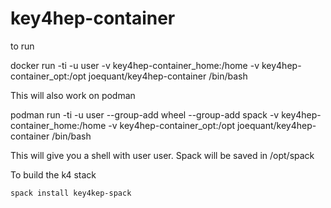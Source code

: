 # key4hep-container

to run

  docker run -ti -u user -v key4hep-container_home:/home -v key4hep-container_opt:/opt joequant/key4hep-container /bin/bash

This will also work on podman

  podman run -ti -u user --group-add wheel --group-add spack -v key4hep-container_home:/home -v key4hep-container_opt:/opt joequant/key4hep-container /bin/bash

This will give you a shell with user user.  Spack will be saved in /opt/spack

To build the k4 stack

    spack install key4kep-spack

